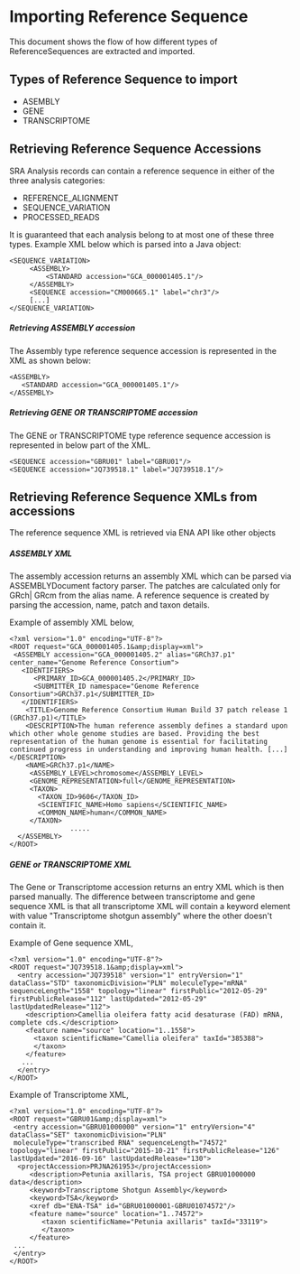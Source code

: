 # Importing Reference Sequence

This document shows the flow of how different types of ReferenceSequences are extracted and imported.

## Types of Reference Sequence to import
   
* ASEMBLY
* GENE
* TRANSCRIPTOME
 
## Retrieving Reference Sequence Accessions

SRA Analysis records can contain a reference sequence in either of the three analysis categories:
* REFERENCE_ALIGNMENT
* SEQUENCE_VARIATION 
* PROCESSED_READS

It is guaranteed that each analysis belong to at most one of these three types.
Example XML below which is parsed into a Java object:
 
```
<SEQUENCE_VARIATION>
     <ASSEMBLY>
         <STANDARD accession="GCA_000001405.1"/>
     </ASSEMBLY>
     <SEQUENCE accession="CM000665.1" label="chr3"/>
     [...]
</SEQUENCE_VARIATION>
```

##### Retrieving ASSEMBLY accession
The Assembly type reference sequence accession is represented in the XML as shown below:
``` 
<ASSEMBLY>
   <STANDARD accession="GCA_000001405.1"/>
</ASSEMBLY>
```
  
##### Retrieving GENE OR TRANSCRIPTOME accession
The GENE or TRANSCRIPTOME type reference sequence accession is represented in below part of the XML.
```
<SEQUENCE accession="GBRU01" label="GBRU01"/>
<SEQUENCE accession="JQ739518.1" label="JQ739518.1"/>
```
   
## Retrieving Reference Sequence XMLs from accessions
 
The reference sequence XML is retrieved via ENA API like other objects
 
##### ASSEMBLY XML
The assembly accession returns an assembly XML which can be parsed via ASSEMBLYDocument factory parser.
The patches are calculated only for GRch| GRcm from the alias name. A reference sequence is created by parsing the
accession, name, patch and taxon details.

Example of assembly XML below,
```
<?xml version="1.0" encoding="UTF-8"?>
<ROOT request="GCA_000001405.1&amp;display=xml">
 <ASSEMBLY accession="GCA_000001405.2" alias="GRCh37.p1" center_name="Genome Reference Consortium">
   <IDENTIFIERS>
      <PRIMARY_ID>GCA_000001405.2</PRIMARY_ID>
      <SUBMITTER_ID namespace="Genome Reference Consortium">GRCh37.p1</SUBMITTER_ID>
   </IDENTIFIERS>
    <TITLE>Genome Reference Consortium Human Build 37 patch release 1 (GRCh37.p1)</TITLE>
    <DESCRIPTION>The human reference assembly defines a standard upon which other whole genome studies are based. Providing the best representation of the human genome is essential for facilitating continued progress in understanding and improving human health. [...]</DESCRIPTION>
    <NAME>GRCh37.p1</NAME>
     <ASSEMBLY_LEVEL>chromosome</ASSEMBLY_LEVEL>
     <GENOME_REPRESENTATION>full</GENOME_REPRESENTATION>
     <TAXON>
       <TAXON_ID>9606</TAXON_ID>
       <SCIENTIFIC_NAME>Homo sapiens</SCIENTIFIC_NAME>
       <COMMON_NAME>human</COMMON_NAME>
     </TAXON>
               .....
  </ASSEMBLY>
</ROOT>
```
   
##### GENE or TRANSCRIPTOME XML
The Gene or Transcriptome accession returns an entry XML which is then parsed manually. The difference between 
transcriptome and gene sequence XML is that all transcriptome XML will contain a keyword element with value 
"Transcriptome shotgun assembly" where the other doesn't contain it.
 
Example of Gene sequence XML,
```
<?xml version="1.0" encoding="UTF-8"?>
<ROOT request="JQ739518.1&amp;display=xml">
  <entry accession="JQ739518" version="1" entryVersion="1" dataClass="STD" taxonomicDivision="PLN" moleculeType="mRNA" sequenceLength="1558" topology="linear" firstPublic="2012-05-29" firstPublicRelease="112" lastUpdated="2012-05-29" lastUpdatedRelease="112">
    <description>Camellia oleifera fatty acid desaturase (FAD) mRNA, complete cds.</description>
    <feature name="source" location="1..1558">
      <taxon scientificName="Camellia oleifera" taxId="385388">
      </taxon>
    </feature>
   ...
  </entry> 
</ROOT>     		
```

Example of Transcriptome XML,
```
<?xml version="1.0" encoding="UTF-8"?>
<ROOT request="GBRU01&amp;display=xml">
 <entry accession="GBRU01000000" version="1" entryVersion="4" dataClass="SET" taxonomicDivision="PLN" 
 moleculeType="transcribed RNA" sequenceLength="74572" topology="linear" firstPublic="2015-10-21" firstPublicRelease="126" lastUpdated="2016-09-16" lastUpdatedRelease="130">
  <projectAccession>PRJNA261953</projectAccession>
   	 <description>Petunia axillaris, TSA project GBRU01000000 data</description>
   	 <keyword>Transcriptome Shotgun Assembly</keyword>
   	 <keyword>TSA</keyword>
   	 <xref db="ENA-TSA" id="GBRU01000001-GBRU01074572"/>
   	 <feature name="source" location="1..74572">
   	    <taxon scientificName="Petunia axillaris" taxId="33119">
   		</taxon>
   	 </feature>
 ...
 </entry> 
</ROOT>     		
```

